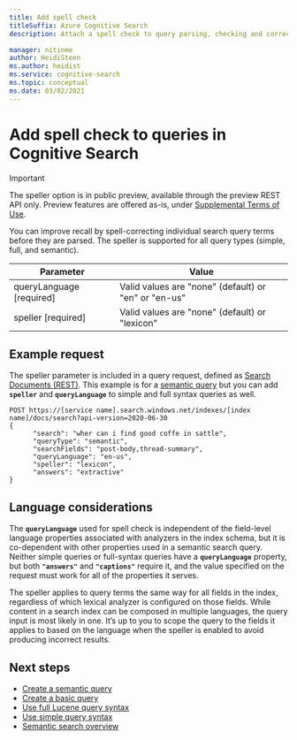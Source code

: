 ```yaml
---
title: Add spell check
titleSuffix: Azure Cognitive Search
description: Attach a spell check to query parsing, checking and correcting for common misspellings and typos on query inputs before executing the query.

manager: nitinme
author: HeidiSteen
ms.author: heidist
ms.service: cognitive-search
ms.topic: conceptual
ms.date: 03/02/2021
---
```

# Add spell check to queries in Cognitive Search

> [!IMPORTANT]
> The speller option is in public preview, available through the preview REST API only. Preview features are offered as-is, under [Supplemental Terms of Use](https://azure.microsoft.com/support/legal/preview-supplemental-terms/).

You can improve recall by spell-correcting individual search query terms before they are parsed. The speller is supported for all query types (simple, full, and semantic).

| Parameter	| Value |
|-----------|-------|
| queryLanguage [required] | Valid values are "none" (default) or "en" or "en-us" |
| speller [required] | Valid values are "none" (default) or "lexicon" |

## Example request

The speller parameter is included in a query request, defined as [Search Documents (REST)](/rest/api/searchservice/preview-api/search-documents). This example is for a [semantic query](semantic-howto-query-request.md) but you can add **`speller`** and **`queryLanguage`** to simple and full syntax queries as well.

```http
POST https://[service name].search.windows.net/indexes/[index name]/docs/search?api-version=2020-06-30     
{    
      "search": "wher can i find good coffe in sattle",    
      "queryType": "semantic",  
      "searchFields": "post-body,thread-summary",  
      "queryLanguage": "en-us",  
      "speller": "lexicon", 
      "answers": "extractive"   
} 
```

## Language considerations

The **`queryLanguage`** used for spell check is independent of the field-level language properties associated with analyzers in the index schema, but it is co-dependent with other properties used in a semantic search query. Neither simple queries or full-syntax queries have a **`queryLanguage`** property, but both **`"answers"`** and **`"captions"`** require it, and the value specified on the request must work for all of the properties it serves.

The speller applies to query terms the same way for all fields in the index, regardless of which lexical analyzer is configured on those fields. While content in a search index can be composed in multiple languages, the query input is most likely in one. It’s up to you to scope the query to the fields it applies to based on the language when the speller is enabled to avoid producing incorrect results. 

## Next steps

+ [Create a semantic query](semantic-howto-query-request.md)
+ [Create a basic query](search-query-create.md)
+ [Use full Lucene query syntax](query-Lucene-syntax.md)
+ [Use simple query syntax](query-simple-syntax.md)
+ [Semantic search overview](semantic-search-overview.md)